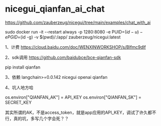# nicegui_qianfan_ai_chat

https://github.com/zauberzeug/nicegui/tree/main/examples/chat_with_ai

sudo docker run -it --restart always -p 1280:8080 -e PUID=$(id -u) -e PGID=$(id -g) -v $(pwd)/:/app/ zauberzeug/nicegui:latest

1、计费
https://cloud.baidu.com/doc/WENXINWORKSHOP/s/Blfmc9dlf

2、sdk调用
https://github.com/baidubce/bce-qianfan-sdk

pip install qianfan

3、依赖
langchain>=0.0.142
nicegui
openai
qianfan

4、坑人地方哈

os.environ["QIANFAN_AK"] = API_KEY
os.environ["QIANFAN_SK"] = SECRET_KEY

其实所谓的AK，不是access_token，就是app应用的API_KEY，调试了许久都不行，真的坑，多写几个字会死？？

